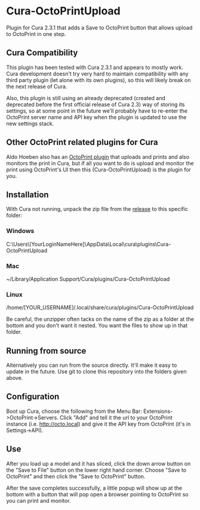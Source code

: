 # Cura-OctoPrintUpload
Plugin for Cura 2.3.1 that adds a Save to OctoPrint button that allows upload to OctoPrint in one step.

## Cura Compatibility
This plugin has been tested with Cura 2.3.1 and appears to mostly work. Cura development doesn't try very hard to maintain compatibility with any third party plugin (let alone with its own plugins), so this will likely break on the next release of Cura.

Also, this plugin is still using an already deprecated (created and deprecated before the first official release of Cura 2.3) way of storing its settings, so at some point in the future we'll probably have to re-enter the OctoPrint server name and API key when the plugin is updated to use the new settings stack.

## Other OctoPrint related plugins for Cura
Aldo Hoeben also has an [OctoPrint plugin](https://github.com/fieldOfView/OctoPrintPlugin) that uploads and prints and also monitors the print in Cura, but if all you want to do is upload and monitor the print using OctoPrint's UI then this (Cura-OctoPrintUpload) is the plugin for you.

## Installation

With Cura not running, unpack the zip file from the [release](https://github.com/markwal/Cura-OctoPrintUpload/releases/latest) to this specific folder:

### Windows
C:\\Users\\[YourLoginNameHere]\\AppData\\Local\\cura\\plugins\\Cura-OctoPrintUpload

### Mac
~/Library/Application Support/Cura/plugins/Cura-OctoPrintUpload

### Linux
/home/[YOUR_USERNAME]/.local/share/cura/plugins/Cura-OctoPrintUpload

Be careful, the unzipper often tacks on the name of the zip as a folder at the bottom and you don't want it nested.  You want the files to show up in that folder.

## Running from source
Alternatively you can run from the source directly. It'll make it easy to update in the future. Use git to clone this repository into the folders given above.

## Configuration
Boot up Cura, choose the following from the Menu Bar: Extensions->OctoPrint->Servers.  Click "Add" and tell it the url to your OctoPrint instance (i.e. http://octo.local) and give it the API key from OctoPrint (it's in Settings->API).

## Use
After you load up a model and it has sliced, click the down arrow button on the "Save to File" button on the lower right hand corner.  Choose "Save to OctoPrint" and then click the "Save to OctoPrint" button.

After the save completes successfully, a little popup will show up at the bottom with a button that will pop open a browser pointing to OctoPrint so you can print and monitor.
